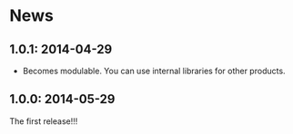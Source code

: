 # News

## 1.0.1: 2014-04-29

 * Becomes modulable. You can use internal libraries for other products.

## 1.0.0: 2014-05-29

The first release!!!
